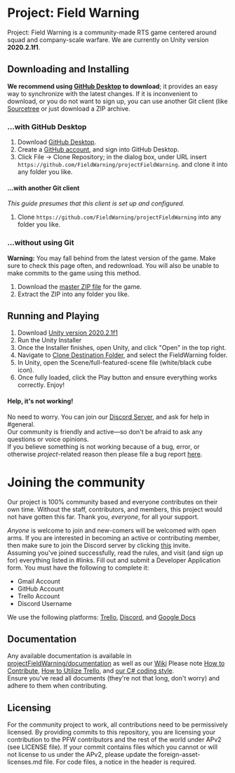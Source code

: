 # Project: Field Warning
Project: Field Warning is a community-made RTS game centered around squad and company-scale warfare.
We are currently on Unity version **2020.2.1f1**.

## Downloading and Installing
**We recommend using [GitHub Desktop](https://desktop.github.com) to download**;
it provides an easy way to synchronize with the latest changes. If it is
inconvenient to download, or you do not want to sign up, you can use another
Git client (like [Sourcetree](https://www.atlassian.com/software/sourcetree) or
just download a ZIP archive.

### ...with GitHub Desktop
1. Download [GitHub Desktop](https://desktop.github.com).
2. Create a [GitHub account](https://github.com/join), and sign into GitHub
   Desktop.
3. Click File → Clone Repository; in the dialog box, under URL insert
   `https://github.com/FieldWarning/projectFieldWarning`. and clone it into any folder you like.

#### ...with another Git client
*This guide presumes that this client is set up and configured.*

1. Clone `https://github.com/FieldWarning/projectFieldWarning` into any folder you like.

### ...without using Git
**Warning:** You may fall behind from the latest version of the game. Make sure
to check this page often, and redownload. You will also be unable to make commits to the game using this method.

1. Download the [master ZIP file](https://github.com/FieldWarning/projectFieldWarning/archive/master.zip) for the game.
2. Extract the ZIP into any folder you like.

## Running and Playing
1. Download [Unity version 2020.2.1f1](https://unity3d.com/get-unity/download/archive)
2. Run the Unity Installer
3. Once the Installer finishes, open Unity, and click "Open" in the top right.
4. Navigate to [Clone Destination Folder](https://github.com/FieldWarning/projectFieldWarning/tree/master/src/FieldWarning), and select the FieldWarning folder.
5. In Unity, open the Scene/full-featured-scene file (white/black cube icon).
6. Once fully loaded, click the Play button and ensure everything works correctly. Enjoy!

#### Help, it's not working!
No need to worry. You can join our [Discord Server](https://discord.gg/ExQtQX4), and ask for help in #general.  
Our community is friendly and active—so don't be afraid to ask any questions or voice opinions.  
If you believe something is not working because of a bug, error, or otherwise *project*-related reason then please file a bug report [here](https://github.com/FieldWarning/projectFieldWarning/issues).

# Joining the community
Our project is 100% community based and everyone contributes on their own time. Without the staff, contributors, and members, this project would not have gotten this far. Thank you, *everyone*, for all your support.  

*Anyone* is welcome to join and new-comers will be welcomed with open arms. If you are interested in becoming an active or contributing member, then make sure to join the Discord server by clicking [this](https://discord.gg/ExQtQX4) invite.  
Assuming you've joined successfully, read the rules, and visit (and sign up for) everything listed in #links. Fill out and submit a Developer Application form. You must have the following to complete it:
- Gmail Account
- GitHub Account
- Trello Account
- Discord Username

We use the following platforms: [Trello](https://www.trello.com), [Discord](https://www.discordapp.com), and [Google Docs](https://docs.google.com)

## Documentation
Any available documentation is available in [projectFieldWarning/documentation](https://github.com/FieldWarning/projectFieldWarning/tree/master/documentation) as well as our [Wiki](https://github.com/FieldWarning/projectFieldWarning/wiki)
Please note [How to Contribute](https://github.com/FieldWarning/projectFieldWarning/tree/master/documentation/HOW_TO_CONTRIBUTE.md), [How to Utilize Trello](https://github.com/FieldWarning/projectFieldWarning/blob/master/documentation/TRELLO.md), and [our C# coding style](https://github.com/FieldWarning/projectFieldWarning/blob/master/documentation/coding-style.md).  
Ensure you've read all documents (they're not that long, don't worry) and adhere to them when contributing.

## Licensing
For the community project to work, all contributions need to be permissively licensed. By providing commits to this repository, you are licensing your contribution to the PFW contributors and the rest of the world under APv2 (see LICENSE file).
If your commit contains files which you cannot or will not license to us under the APv2, please update the foreign-asset-licenses.md file. For code files, a notice in the header is required.
